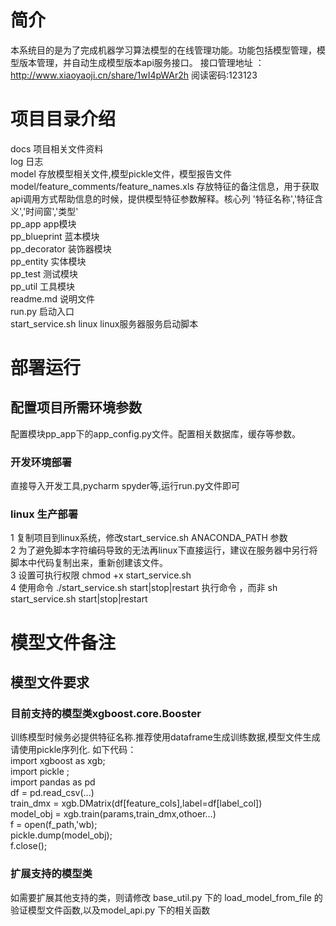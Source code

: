 # 简介
本系统目的是为了完成机器学习算法模型的在线管理功能。功能包括模型管理，模型版本管理，并自动生成模型版本api服务接口。
接口管理地址 ：http://www.xiaoyaoji.cn/share/1wI4pWAr2h 阅读密码:123123
# 项目目录介绍
docs 项目相关文件资料 <br/>
log 日志 <br/>
model 存放模型相关文件,模型pickle文件，模型报告文件<br/>
model/feature_comments/feature_names.xls  存放特征的备注信息，用于获取api调用方式帮助信息的时候，提供模型特征参数解释。核心列 '特征名称','特征含义','时间窗','类型'<br/>
pp_app app模块 <br/>
pp_blueprint 蓝本模块 <br/>
pp_decorator 装饰器模块 <br/>
pp_entity 实体模块 <br/>
pp_test 测试模块 <br/>
pp_util 工具模块 <br/>
readme.md 说明文件 <br/>
run.py 启动入口 <br/>
start_service.sh linux linux服务器服务启动脚本 <br/>
# 部署运行
## 配置项目所需环境参数
配置模块pp_app下的app_config.py文件。配置相关数据库，缓存等参数。
### 开发环境部署
直接导入开发工具,pycharm spyder等,运行run.py文件即可
### linux 生产部署 
1 复制项目到linux系统，修改start_service.sh ANACONDA_PATH 参数 <br/>
2 为了避免脚本字符编码导致的无法再linux下直接运行，建议在服务器中另行将脚本中代码复制出来，重新创建该文件。<br/>
3 设置可执行权限 chmod +x start_service.sh <br/>
4 使用命令 ./start_service.sh start|stop|restart 执行命令 ，而非 sh start_service.sh start|stop|restart <br/>

# 模型文件备注
## 模型文件要求
### 目前支持的模型类xgboost.core.Booster
训练模型时候务必提供特征名称.推荐使用dataframe生成训练数据,模型文件生成请使用pickle序列化.
如下代码：<br/>
import xgboost as xgb;<br/>
import pickle ;<br/>
import pandas as pd<br/>
df = pd.read_csv(...)<br/>
train_dmx = xgb.DMatrix(df[feature_cols],label=df[label_col])<br/>
model_obj = xgb.train(params,train_dmx,othoer...)<br/>
f = open(f_path,'wb);<br/>
pickle.dump(model_obj);<br/>
f.close();<br/>
### 扩展支持的模型类
如需要扩展其他支持的类，则请修改 base_util.py 下的 load_model_from_file 的验证模型文件函数,以及model_api.py 下的相关函数
